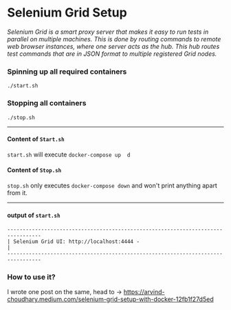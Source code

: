 # Selenium Grid Setup
_Selenium Grid is a smart proxy server that makes it easy to run tests in parallel on multiple machines. This is done by routing commands to remote web browser instances, where one server acts as the hub. This hub routes test commands that are in JSON format to multiple registered Grid nodes._

### Spinning up all required containers

	./start.sh

### Stopping all containers

	./stop.sh

---

#### Content of `Start.sh`
`start.sh` will execute `docker-compose up 	d` 

#### Content of `Stop.sh`
`stop.sh` only executes `docker-compose down` and won't print anything apart from it.

---

#### output of `start.sh`


```
---------------------------------------------------------------------------------
| Selenium Grid UI: http://localhost:4444 -                                     |
---------------------------------------------------------------------------------
```

### How to use it?
I wrote one post on the same, head to -> https://arvind-choudhary.medium.com/selenium-grid-setup-with-docker-12fb1f27d5ed